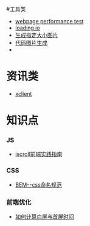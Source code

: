 #工具类
+ [webpage performance test](www.webpagetest.org)
+ [loading io](https://loading.io/)
+ [生成指定大小图片](https://dummyimage.com/)
+ [代码图片生成](https://carbon.now.sh)
+ 



# 资讯类

+ [xclient](http://xclient.info)

# 知识点

### JS

+ [iscroll前端实践指南](http://note.youdao.com/groupshare/?token=F8D4C18739CA4DA9AE6C2DC036AD2C00&gid=42540264)

### CSS

+ [BEM--css命名规范](https://juejin.im/post/5bb4678a5188255c980be9d2?utm_source=gold_browser_extension)

### 前端优化

+ [如何计算白屏与首屏时间](https://www.cnblogs.com/longm/p/7382163.html)





